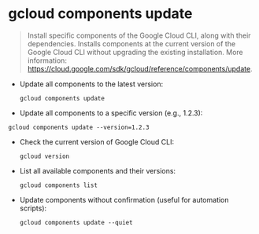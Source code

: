 # gcloud components update

> Install specific components of the Google Cloud CLI, along with their dependencies.
> Installs components at the current version of the Google Cloud CLI without upgrading the existing installation.
> More information: <https://cloud.google.com/sdk/gcloud/reference/components/update>.

- Update all components to the latest version:
  
  `gcloud components update`
 

- Update all components to a specific version (e.g., 1.2.3):
 
 `gcloud components update --version=1.2.3`
  

- Check the current version of Google Cloud CLI:

  `gcloud version`


- List all available components and their versions:

  `gcloud components list`


- Update components without confirmation (useful for automation scripts):

  `gcloud components update --quiet`
  